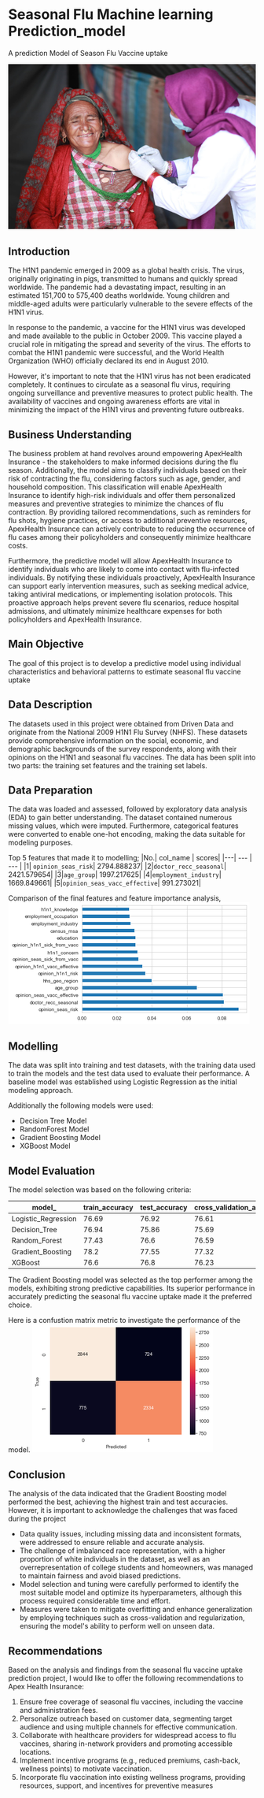 # Seasonal Flu Machine learning Prediction_model

A prediction Model of Season Flu Vaccine uptake

![seasonal](https://github.com/waihiga9/H1N1_and_Seasonal_Flu_Vaccines/blob/d02e9180ec5751259ea57f581310a769d05b6b2d/Images/vaccination.png)

## Introduction
The H1N1 pandemic emerged in 2009 as a global health crisis. The virus, originally originating in pigs, transmitted to humans and quickly spread worldwide. The pandemic had a devastating impact, resulting in an estimated 151,700 to 575,400 deaths worldwide. Young children and middle-aged adults were particularly vulnerable to the severe effects of the H1N1 virus.

In response to the pandemic, a vaccine for the H1N1 virus was developed and made available to the public in October 2009. This vaccine played a crucial role in mitigating the spread and severity of the virus. The efforts to combat the H1N1 pandemic were successful, and the World Health Organization (WHO) officially declared its end in August 2010.

However, it's important to note that the H1N1 virus has not been eradicated completely. It continues to circulate as a seasonal flu virus, requiring ongoing surveillance and preventive measures to protect public health. The availability of vaccines and ongoing awareness efforts are vital in minimizing the impact of the H1N1 virus and preventing future outbreaks.


## Business Understanding
The business problem at hand revolves around empowering ApexHealth Insurance - the stakeholders to make informed decisions during the flu season. Additionally, the model aims to classify individuals based on their risk of contracting the flu, considering factors such as age, gender, and household composition. This classification will enable ApexHealth Insurance to identify high-risk individuals and offer them personalized measures and preventive strategies to minimize the chances of flu contraction. By providing tailored recommendations, such as reminders for flu shots, hygiene practices, or access to additional preventive resources, ApexHealth Insurance can actively contribute to reducing the occurrence of flu cases among their policyholders and consequently minimize healthcare costs.

Furthermore, the predictive model will allow ApexHealth Insurance to identify individuals who are likely to come into contact with flu-infected individuals. By notifying these individuals proactively, ApexHealth Insurance can support early intervention measures, such as seeking medical advice, taking antiviral medications, or implementing isolation protocols. This proactive approach helps prevent severe flu scenarios, reduce hospital admissions, and ultimately minimize healthcare expenses for both policyholders and ApexHealth Insurance.


## Main Objective

The goal of this project is to develop a predictive model using individual characteristics and behavioral patterns to estimate seasonal flu vaccine uptake


## Data Description
The datasets used in this project were obtained from Driven Data and originate from the National 2009 H1N1 Flu Survey (NHFS). These datasets provide comprehensive information on the social, economic, and demographic backgrounds of the survey respondents, along with their opinions on the H1N1 and seasonal flu vaccines. The data has been split into two parts: the training set features and the training set labels.


## Data Preparation

The data was loaded and assessed, followed by exploratory data analysis (EDA) to gain better understanding. The dataset contained numerous missing values, which were imputed. Furthermore, categorical features were converted to enable one-hot encoding, making the data suitable for modeling purposes.

Top 5 features that made it to modelling;
|No.| col_name    | scores|
|---| ---       | ---         |
|1| `opinion_seas_risk`| 2794.888237|
|2|`doctor_recc_seasonal`| 2421.579654|
|3|`age_group`| 1997.217625|
|4|`employment_industry`| 1669.849661|
|5|`opinion_seas_vacc_effective`| 991.273021|

Comparison of the final features and feature importance analysis,
![features](https://github.com/waihiga9/H1N1_and_Seasonal_Flu_Vaccines/blob/9bc9b1ded9bd604318b5aa61cbbef60b6513f777/Images/feature_importance.png)


## Modelling

The data was split into training and test datasets, with the training data used to train the models and the test data used to evaluate their performance. A baseline model was established using Logistic Regression as the initial modeling approach.

Additionally the following models were used:
- Decision Tree Model
- RandomForest Model
- Gradient Boosting Model
- XGBoost Model


## Model Evaluation

The model selection was based on the following criteria:

|model_| train_accuracy| test_accuracy| cross_validation_accuracy|
|---| ---       | ---         | ---  |
| Logistic_Regression| 76.69| 76.92| 76.61|
| Decision_Tree| 76.94| 75.86| 75.69|
| Random_Forest| 77.43| 76.6| 76.59|
| Gradient_Boosting| 78.2| 77.55| 77.32|
| XGBoost| 76.6| 76.8| 76.23| 

The Gradient Boosting model was selected as the top performer among the models, exhibiting strong predictive capabilities. Its superior performance in accurately predicting the seasonal flu vaccine uptake made it the preferred choice.

Here is a confustion matrix metric to investigate the performance of the model.
![confusion_matrix](https://github.com/waihiga9/H1N1_and_Seasonal_Flu_Vaccines/blob/5947fd611b65e39a7fe4d519076c20386dd545b1/Images/cm.png)

## Conclusion

The analysis of the data indicated that the Gradient Boosting model performed the best, achieving the highest train and test accuracies.
However, it is important to acknowledge the challenges that was faced during the project
- Data quality issues, including missing data and inconsistent formats, were addressed to ensure reliable and accurate analysis.
- The challenge of imbalanced race representation, with a higher proportion of white individuals in the dataset, as well as an overrepresentation of college students and homeowners, was managed to maintain fairness and avoid biased predictions.
- Model selection and tuning were carefully performed to identify the most suitable model and optimize its hyperparameters, although this process required considerable time and effort.
- Measures were taken to mitigate overfitting and enhance generalization by employing techniques such as cross-validation and regularization, ensuring the model's ability to perform well on unseen data.


## Recommendations

Based on the analysis and findings from the seasonal flu vaccine uptake prediction project, I would like to offer the following recommendations to Apex Health Insurance:

  1. Ensure free coverage of seasonal flu vaccines, including the vaccine and administration fees.
  2. Personalize outreach based on customer data, segmenting target audience and using multiple channels for effective communication.
  3. Collaborate with healthcare providers for widespread access to flu vaccines, sharing in-network providers and promoting accessible locations.
  4. Implement incentive programs (e.g., reduced premiums, cash-back, wellness points) to motivate vaccination.
  5. Incorporate flu vaccination into existing wellness programs, providing resources, support, and incentives for preventive measures